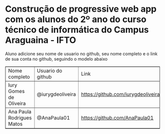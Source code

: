 <h1><b> Construção de progressive web app com os alunos do 2º ano do curso técnico de informática do Campus Araguaina - IFTO </b></h1>

Aluno adicione seu nome de usuario no github, seu nome completo e o link de sua conta no github, seguindo o modelo abaixo

<TABLE BORDER=1>
<TR>
<TD>Nome completo </TD> 
<TD>Usuario do github </TD>
<TD>Link</TD>
</TR> 
<TR> 
<TD> Iury Gomes de Oliveira </TD>
<TD> @iurygdeoliveira </TD>
<TD> <a href="https://github.com/iurygdeoliveira"> https://github.com/iurygdeoliveira</a></TD>
<TR> 
<TR> 
<TD> Ana Paula Rodrigues Matos </TD>
<TD> @AnaPaula01 </TD>
<TD> <a href="https://github.com/AnaPaula01"> https://github.com/AnaPaula01</a></TD>
<TR> 
</TABLE>
